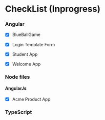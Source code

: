 # CheckList (Inprogress)
### Angular

- [X] BlueBallGame
- [X] Login Template Form
- [X] Student App
- [X] Welcome App


### Node files
#### AngularJs
- [X] Acme Product App


### TypeScript
